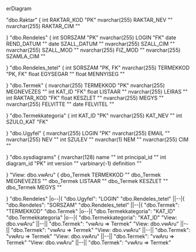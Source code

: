 erDiagram
      
"dbo.Raktar" {
    int RAKTAR_KOD "PK"
          nvarchar(255) RAKTAR_NEV ""
          nvarchar(255) RAKTAR_CIM ""
          
}
"dbo.Rendeles" {
    int SORSZAM "PK"
          nvarchar(255) LOGIN "FK"
          date REND_DATUM ""
          date SZALL_DATUM ""
          nvarchar(255) SZALL_CIM ""
          nvarchar(255) SZALL_MOD ""
          nvarchar(255) FIZ_MOD ""
          nvarchar(255) SZAMLA_CIM ""
          
}
"dbo.Rendeles_tetel" {
    int SORSZAM "PK, FK"
          nvarchar(255) TERMEKKOD "PK, FK"
          float EGYSEGAR ""
          float MENNYISEG ""
          
}
"dbo.Termek" {
    nvarchar(255) TERMEKKOD "PK"
          nvarchar(255) MEGNEVEZES ""
          int KAT_ID "FK"
          float LISTAAR ""
          nvarchar(255) LEIRAS ""
          int RAKTAR_KOD "FK"
          float KESZLET ""
          nvarchar(255) MEGYS ""
          nvarchar(255) FELVITTE ""
          date FELVITEL ""
          
}
"dbo.Termekkategoria" {
    int KAT_ID "PK"
          nvarchar(255) KAT_NEV ""
          int SZULO_KAT "FK"
          
}
"dbo.Ugyfel" {
    nvarchar(255) LOGIN "PK"
          nvarchar(255) EMAIL ""
          nvarchar(255) NEV ""
          int SZULEV ""
          nvarchar(1) NEM ""
          nvarchar(255) CIM ""
          
}
"dbo.sysdiagrams" {
    nvarchar(128) name ""
          int principal_id ""
          int diagram_id "PK"
          int version ""
          varbinary(-1) definition ""
          
}
"View: dbo.vwAru" {
    dbo_Termek TERMEKKOD ""
          dbo_Termek MEGNEVEZES ""
          dbo_Termek LISTAAR ""
          dbo_Termek KESZLET ""
          dbo_Termek MEGYS ""
          
}
      "dbo.Rendeles" |o--|{ "dbo.Ugyfel": "LOGIN"
"dbo.Rendeles_tetel" ||--|{ "dbo.Rendeles": "SORSZAM"
"dbo.Rendeles_tetel" ||--|{ "dbo.Termek": "TERMEKKOD"
"dbo.Termek" |o--|{ "dbo.Termekkategoria": "KAT_ID"
"dbo.Termekkategoria" |o--|{ "dbo.Termekkategoria": "KAT_ID"
"View: dbo.vwAru" ||--|| "dbo.Termek": "vwAru => Termek"
"View: dbo.vwAru" ||--|| "dbo.Termek": "vwAru => Termek"
"View: dbo.vwAru" ||--|| "dbo.Termek": "vwAru => Termek"
"View: dbo.vwAru" ||--|| "dbo.Termek": "vwAru => Termek"
"View: dbo.vwAru" ||--|| "dbo.Termek": "vwAru => Termek"
